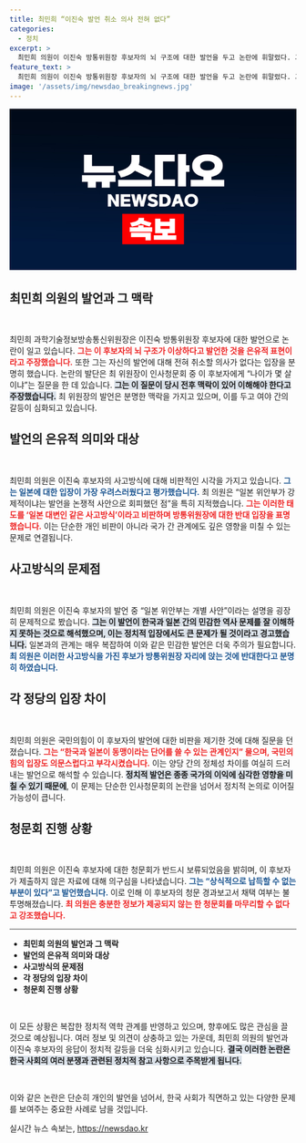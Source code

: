```yaml
---
title: 최민희 “이진숙 발언 취소 의사 전혀 없다”
categories:
  - 정치
excerpt: >
  최민희 의원이 이진숙 방통위원장 후보자의 뇌 구조에 대한 발언을 두고 논란에 휘말렸다. 그는 이 발언이 은유적 표현이라며 해명했지만, 일본에 대한 태도를 지적하며 후보자의 자격에 의문을 제기했다. 과연 이 후보자의 청문회 결과는?
feature_text: >
  최민희 의원이 이진숙 방통위원장 후보자의 뇌 구조에 대한 발언을 두고 논란에 휘말렸다. 그는 이 발언이 은유적 표현이라며 해명했지만, 일본에 대한 태도를 지적하며 후보자의 자격에 의문을 제기했다. 과연 이 후보자의 청문회 결과는?
image: '/assets/img/newsdao_breakingnews.jpg'
---
```


<p><img src="/assets/img/newsdao_breakingnews.jpg" alt="ranknews 속보" /></p>

<h2 data-ke-size="size26">최민희 의원의 발언과 그 맥락</h2>

<p data-ke-size="size16">&nbsp;</p>

<p>최민희 과학기술정보방송통신위원장은 이진숙 방통위원장 후보자에 대한 발언으로 논란이 일고 있습니다. <b><span style="color: #ee2323;">그는 이 후보자의 뇌 구조가 이상하다고 발언한 것을 은유적 표현이라고 주장했습니다.</span></b> 또한 그는 자신의 발언에 대해 전혀 취소할 의사가 없다는 입장을 분명히 했습니다. 논란의 발단은 최 위원장이 인사청문회 중 이 후보자에게 “나이가 몇 살이냐”는 질문을 한 데 있습니다. <b><span style="background-color: #21538527;">그는 이 질문이 당시 전후 맥락이 있어 이해해야 한다고 주장했습니다.</span></b> 
최 위원장의 발언은 분명한 맥락을 가지고 있으며, 이를 두고 여야 간의 갈등이 심화되고 있습니다.</p>

<h2 data-ke-size="size26">발언의 은유적 의미와 대상</h2>

<p data-ke-size="size16">&nbsp;</p>

<p>최민희 의원은 이진숙 후보자의 사고방식에 대해 비판적인 시각을 가지고 있습니다. <b><span style="color: #1a5490;">그는 일본에 대한 입장이 가장 우려스러웠다고 평가했습니다.</span></b> 최 의원은 “일본 위안부가 강제적이냐는 발언을 논쟁적 사안으로 회피했던 점”을 특히 지적했습니다. <b><span style="color: #ee2323;">그는 이러한 태도를 ‘일본 대변인 같은 사고방식’이라고 비판하며 방통위원장에 대한 반대 입장을 표명했습니다.</span></b> 이는 단순한 개인 비판이 아니라 국가 간 관계에도 깊은 영향을 미칠 수 있는 문제로 연결됩니다.</p>

<h2 data-ke-size="size26">사고방식의 문제점</h2>

<p data-ke-size="size16">&nbsp;</p>

<p>최민희 의원은 이진숙 후보자의 발언 중 “일본 위안부는 개별 사안”이라는 설명을 굉장히 문제적으로 봤습니다. <b><span style="background-color: #21538527;">그는 이 발언이 한국과 일본 간의 민감한 역사 문제를 잘 이해하지 못하는 것으로 해석했으며, 이는 정치적 입장에서도 큰 문제가 될 것이라고 경고했습니다.</span></b> 일본과의 관계는 매우 복잡하여 이와 같은 민감한 발언은 더욱 주의가 필요합니다. <b><span style="color: #1a5490;">최 의원은 이러한 사고방식을 가진 후보가 방통위원장 자리에 앉는 것에 반대한다고 분명히 하였습니다.</span></b></p>

<h2 data-ke-size="size26">각 정당의 입장 차이</h2>

<p data-ke-size="size16">&nbsp;</p>

<p>최민희 의원은 국민의힘이 이 후보자의 발언에 대한 비판을 제기한 것에 대해 질문을 던졌습니다. <b><span style="color: #ee2323;">그는 “한국과 일본이 동맹이라는 단어를 쓸 수 있는 관계인지” 물으며, 국민의힘의 입장도 의문스럽다고 부각시켰습니다.</span></b> 이는 양당 간의 정체성 차이를 여실히 드러내는 발언으로 해석할 수 있습니다. <b><span style="background-color: #21538527;">정치적 발언은 종종 국가의 이익에 심각한 영향을 미칠 수 있기 때문에</span></b>, 이 문제는 단순한 인사청문회의 논란을 넘어서 정치적 논의로 이어질 가능성이 큽니다.</p>

<h2 data-ke-size="size26">청문회 진행 상황</h2>

<p data-ke-size="size16">&nbsp;</p>

<p>최민희 의원은 이진숙 후보자에 대한 청문회가 반드시 보류되었음을 밝히며, 이 후보자가 제출하지 않은 자료에 대해 의구심을 나타냈습니다. <b><span style="color: #1a5490;">그는 “상식적으로 납득할 수 없는 부분이 있다”고 발언했습니다.</span></b> 이로 인해 이 후보자의 청문 경과보고서 채택 여부는 불투명해졌습니다. <b><span style="color: #ee2323;">최 의원은 충분한 정보가 제공되지 않는 한 청문회를 마무리할 수 없다고 강조했습니다.</span></b></p>

<hr style="height: 2px; border: none; background-color: #999;"/>

<ul>
    <li><b>최민희 의원의 발언과 그 맥락</b></li>
    <li><b>발언의 은유적 의미와 대상</b></li>
    <li><b>사고방식의 문제점</b></li>
    <li><b>각 정당의 입장 차이</b></li>
    <li><b>청문회 진행 상황</b></li>
</ul>

<p data-ke-size="size16">&nbsp;</p>

<p>이 모든 상황은 복잡한 정치적 역학 관계를 반영하고 있으며, 향후에도 많은 관심을 끌 것으로 예상됩니다. 여러 정보 및 의견이 상충하고 있는 가운데, 최민희 의원의 발언과 이진숙 후보자의 응답이 정치적 갈등을 더욱 심화시키고 있습니다. <b><span style="background-color: #21538527;">결국 이러한 논란은 한국 사회의 여러 분쟁과 관련된 정치적 참고 사항으로 주목받게 됩니다.</span></b></p>

<p data-ke-size="size16">&nbsp;</p>

<p>이와 같은 논란은 단순히 개인의 발언을 넘어서, 한국 사회가 직면하고 있는 다양한 문제를 보여주는 중요한 사례로 남을 것입니다.</p>
실시간 뉴스 속보는, <a href="https://newsdao.kr" rel="dofollow">https://newsdao.kr</a>


